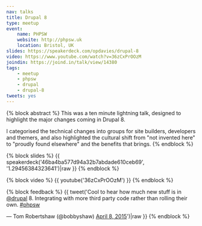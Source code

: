 ```yaml
---
nav: talks
title: Drupal 8
type: meetup
event:
    name: PHPSW
    website: http://phpsw.uk
    location: Bristol, UK
slides: https://speakerdeck.com/opdavies/drupal-8
video: https://www.youtube.com/watch?v=36zCxPrOOzM
joindin: https://joind.in/talk/view/14380
tags:
    - meetup
    - phpsw
    - drupal
    - drupal-8
tweets: yes
---
```

{% block abstract %}
This was a ten minute lightning talk, designed to highlight the major changes coming in Drupal 8.

I categorised the technical changes into groups for site builders, developers and themers, and also highlighted the cultural shift from "not invented here" to "proudly found elsewhere" and the benefits that brings.
{% endblock %}

{% block slides %}
{{ speakerdeck('46ba4ba577d94a32b7abdade610ceb69', '1.29456384323641')|raw }}
{% endblock %}

{% block video %}
{{ youtube('36zCxPrOOzM') }}
{% endblock %}

{% block feedback %}
{{ tweet('Cool to hear how much new stuff is in <a href="https://twitter.com/drupal">@drupal</a> 8. Integrating with more third party code rather than rolling their own. <a href="https://twitter.com/hashtag/phpsw?src=hash">#phpsw</a></p>&mdash; Tom Robertshaw (@bobbyshaw) <a href="https://twitter.com/bobbyshaw/status/585882859631706114">April 8, 2015</a>')|raw }}
{% endblock %}

